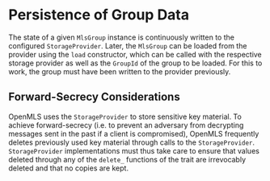 # Persistence of Group Data

The state of a given `MlsGroup` instance is continuously written to the configured
`StorageProvider`. Later, the `MlsGroup` can be loaded from the provider using
the `load` constructor, which can be called with the respective storage provider
as well as the `GroupId` of the group to be loaded. For this to work, the group
must have been written to the provider previously.

## Forward-Secrecy Considerations

OpenMLS uses the `StorageProvider` to store sensitive key material. To achieve forward-secrecy (i.e. to prevent an adversary from decrypting messages sent in the past if a client is compromised), OpenMLS frequently deletes previously used key material through calls to the `StorageProvider`. `StorageProvider` implementations must thus take care to ensure that values deleted through any of the `delete_` functions of the trait are irrevocably deleted and that no copies are kept.
